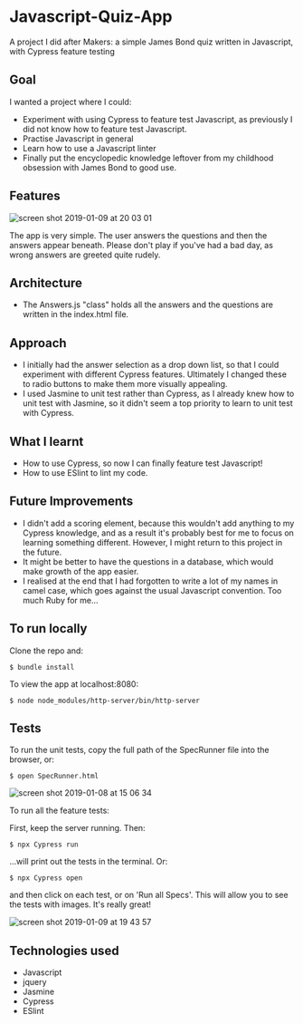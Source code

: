 # Javascript-Quiz-App

A project I did after Makers: a simple James Bond quiz written in Javascript, with Cypress feature testing

## Goal

I wanted a project where I could:
- Experiment with using Cypress to feature test Javascript, as previously I did not know how to feature test Javascript.
- Practise Javascript in general
- Learn how to use a Javascript linter
- Finally put the encyclopedic knowledge leftover from my childhood obsession with James Bond to good use.

## Features

![screen shot 2019-01-09 at 20 03 01](https://user-images.githubusercontent.com/42243785/50925709-0de93200-144b-11e9-8b08-4d8dd63ea179.png)


The app is very simple. The user answers the questions and then the answers appear beneath. Please don't play if you've had a bad day, as wrong answers are greeted quite rudely.  


## Architecture

- The Answers.js "class" holds all the answers and the questions are written in the index.html file.  

## Approach

- I initially had the answer selection as a drop down list, so that I could experiment with different Cypress features. Ultimately I changed these to radio buttons to make them more visually appealing.  
- I used Jasmine to unit test rather than Cypress, as I already knew how to unit test with Jasmine, so it didn't seem a top priority to learn to unit test with Cypress.

## What I learnt

- How to use Cypress, so now I can finally feature test Javascript!
- How to use ESlint to lint my code.

## Future Improvements

- I didn't add a scoring element, because this wouldn't add anything to my Cypress knowledge, and as a result it's probably best for me to focus on learning something different. However, I might return to this project in the future.
- It might be better to have the questions in a database, which would make growth of the app easier.
- I realised at the end that I had forgotten to write a lot of my names in camel case, which goes against the usual Javascript convention. Too much Ruby for me...

## To run locally

Clone the repo and:
```
$ bundle install
```

To view the app at localhost:8080:

```
$ node node_modules/http-server/bin/http-server
```

## Tests

To run the unit tests, copy the full path of the SpecRunner file into the browser, or:

```
$ open SpecRunner.html
```
![screen shot 2019-01-08 at 15 06 34](https://user-images.githubusercontent.com/42243785/50924133-9f09da00-1446-11e9-94fa-c46a31880688.png)

To run all the feature tests:

First, keep the server running. Then:
```
$ npx Cypress run
```

...will print out the tests in the terminal. Or:

```
$ npx Cypress open
```
and then click on each test, or on 'Run all Specs'. This will allow you to see the tests with images. It's really great!

![screen shot 2019-01-09 at 19 43 57](https://user-images.githubusercontent.com/42243785/50924259-f60faf00-1446-11e9-9108-99c2fb659540.png)

## Technologies used

- Javascript
- jquery
- Jasmine
- Cypress
- ESlint
